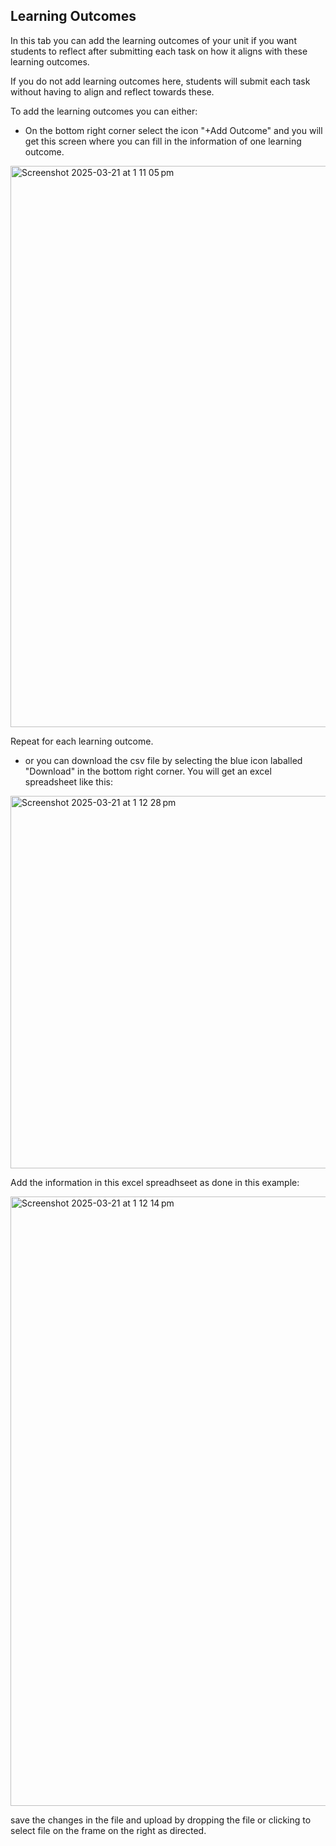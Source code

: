 
## Learning Outcomes

In this tab you can add the learning outcomes of your unit if you want students to reflect after submitting each task on how it aligns with these learning outcomes.

If you do not add learning outcomes here, students will submit each task without having to align and reflect towards these.

To add the learning outcomes you can either:

* On the bottom right corner select the icon "+Add Outcome" and you will get this screen where you can fill in the information of one learning outcome. 

<img width="898" alt="Screenshot 2025-03-21 at 1 11 05 pm" src="https://github.com/user-attachments/assets/896b2e65-449f-45fc-8f32-a4d97298161f" />

Repeat for each learning outcome.

* or you can download the csv file by selecting the blue icon laballed "Download" in the bottom right corner. You will get an excel spreadsheet like this:

 <img width="596" alt="Screenshot 2025-03-21 at 1 12 28 pm" src="https://github.com/user-attachments/assets/4dd6454e-4527-40d1-b709-581d2458349d" />

Add the information in this excel spreadhseet as done in this example:

<img width="975" alt="Screenshot 2025-03-21 at 1 12 14 pm" src="https://github.com/user-attachments/assets/1112b1cd-c7c0-4866-9d1c-2ba57115b574" />

save the changes in the file and upload by dropping the file or clicking to select file on the frame on the right as directed.

